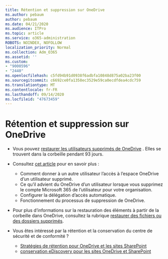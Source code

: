```yaml
---
title: Rétention et suppression sur OneDrive
ms.author: pebaum
author: pebaum
ms.date: 04/21/2020
ms.audience: ITPro
ms.topic: article
ms.service: o365-administration
ROBOTS: NOINDEX, NOFOLLOW
localization_priority: Normal
ms.collection: Adm_O365
ms.assetid: ''
ms.custom:
- "9000596"
- "2440"
ms.openlocfilehash: c5fd94b91d0938f6adbfa10848d875a02ba23f00
ms.sourcegitcommit: c6692ce0fa1358ec3529e59ca0ecdfdea4cdc759
ms.translationtype: MT
ms.contentlocale: fr-FR
ms.lasthandoff: 09/14/2020
ms.locfileid: "47673459"
---
```

# <a name="onedrive-retention-and-deletion"></a>Rétention et suppression sur OneDrive

- Vous pouvez [restaurer les utilisateurs supprimés de OneDrive](https://docs.microsoft.com/onedrive/restore-deleted-onedrive) . Elles se trouvent dans la corbeille pendant 93 jours.

- Consultez [cet article](https://docs.microsoft.com/onedrive/retention-and-deletion) pour en savoir plus :
    - Comment donner à un autre utilisateur l’accès à l’espace OneDrive d’un utilisateur supprimé.
    - Ce qu’il advient du OneDrive d’un utilisateur lorsque vous supprimez le compte Microsoft 365 de l’utilisateur pour votre organisation.
    - Configurer la délégation d’accès automatique.
    - Fonctionnement du processus de suppression de OneDrive.

- Pour plus d’informations sur la restauration des éléments à partir de la corbeille dans OneDrive, consultez la rubrique [restaurer des fichiers ou des dossiers supprimés](https://support.office.com/article/949ada80-0026-4db3-a953-c99083e6a84f).

- Vous êtes intéressé par la rétention et la conservation du centre de sécurité et de conformité ?
    - [Stratégies de rétention pour OneDrive et les sites SharePoint](https://docs.microsoft.com/microsoft-365/compliance/retention-policies)
    - [conservation eDiscovery pour les sites OneDrive et SharePoint](https://docs.microsoft.com/office365/securitycompliance/ediscovery-cases#step-4-place-content-locations-on-hold)
